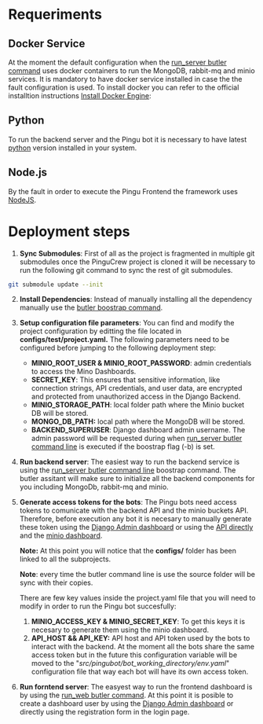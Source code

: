 # Requeriments

## Docker Service

At the moment the default configuration when the [run_server butler command](butler.md#run-pingucrew-backend-server) uses docker containers to run the MongoDB, rabbit-mq and minio services. It is mandatory to have docker service installed in case the the fault configuration is used. To install docker you can refer to the official installtion instructions [Install Docker Engine](https://docs.docker.com/engine/install/):

## Python

To run the backend server and the Pingu bot it is necessary to have latest [python](https://docs.python.org/3/using/index.html) version installed in your system.

## Node.js

By the fault in order to execute the Pingu Frontend the framework uses [NodeJS](https://nodejs.org/en/learn/getting-started/how-to-install-nodejs).

# Deployment steps

1. **Sync Submodules**: First of all as the project is fragmented in multiple git submodules once the PinguCrew project is cloned it will be necessary to run the following git command to sync the rest of git submodules.

```bash
git submodule update --init
```

2. **Install Dependencies**: Instead of manually installing all the dependency manually use the [butler boostrap command](butler.md#bootstrap-all-pingucrew-components).
3. **Setup configuration file parameters**: You can find and modify the project configuration by editting the file located in **configs/test/project.yaml.** The following parameters need to be configured before jumping to the following deployment step:

   * **MINIO_ROOT_USER & MINIO_ROOT_PASSWORD**: admin credentials to access the Mino Dashboards.
   * **SECRET_KEY**:  This ensures that sensitive information, like connection strings, API credentials, and user data, are encrypted and protected from unauthorized access in the Django Backend.
   * **MINIO_STORAGE_PATH**: local folder path where the Minio bucket DB will be stored.
   * **MONGO_DB_PATH:** local path where the MongoDB will be stored.
   * **BACKEND_SUPERUSER**: Django dashboard admin username. The admin password will be requested during when [run_server butler command line](butler.md#run-pingucrew-backend-server) is executed if the boostrap flag (-b) is set.
4. **Run backend server**: The easiest way to run the backend service is using the [run_server butler command line](butler.md#run-pingucrew-backend-server) boostrap command. The butler assitant will make sure to initialize all the backend components for you including MongoDb, rabbit-mq and minio.
5. **Generate access tokens for the bots**: The Pingu bots need access tokens to comunicate with the backend API and the minio buckets API. Therefore, before execution any bot it is necesary to manually generate these token using the [Django Admin dashboard](http://127.0.0.1:8086/admin) or using the [API directly](http://127.0.0.1:8086/api/swagger/) and the [minio dashboard](http://127.0.0.1:9001/buckets).

   **Note:** At this point you will notice that the **configs/** folder has been linked to all the subprojects.

   **Note**: every time the butler command line is use the source folder will be sync with their copies.

   There are few key values inside the project.yaml file that you will need to modify in order to run the Pingu bot succesfully:

   1. **MINIO_ACCESS_KEY & MINIO_SECRET_KEY**: To get this keys it is necesary to generate them using the minio dashboard.
   2. **API_HOST && API_KEY:** API host and API token used by the bots to interact with the backend. At the moment all the bots share the same access token but in the future this configuration variable will be moved to the "*src/pingubot/bot_working_directory/env.yaml*" configuration file that way each bot will have its own access token.
6. **Run forntend server**: The easyest way to run the frontend dashboard is by using the [run_web butler command](butler.md#Run-Pingu-Frontend). At this point it is posible to create a dashboard user by using the [Django Admin dashboard](http://127.0.0.1:8086/admin) or directly using the registration form in the login page.
